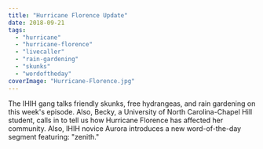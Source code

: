 ```yaml
---
title: "Hurricane Florence Update"
date: 2018-09-21
tags: 
  - "hurricane"
  - "hurricane-florence"
  - "livecaller"
  - "rain-gardening"
  - "skunks"
  - "wordoftheday"
coverImage: "Hurricane-Florence.jpg"
---
```


The IHIH gang talks friendly skunks, free hydrangeas, and rain gardening on this week's episode. Also, Becky, a University of North Carolina-Chapel Hill student, calls in to tell us how Hurricane Florence has affected her community. Also, IHIH novice Aurora introduces a new word-of-the-day segment featuring: "zenith."
